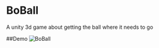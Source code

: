 # BoBall
A unity 3d game about getting the ball where it needs to go

##Demo
![BoBall](./BoBall.gif)
